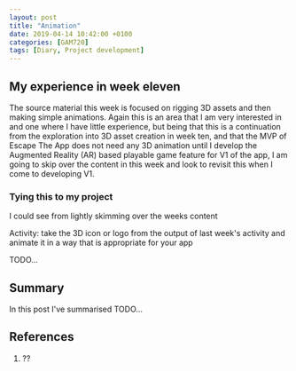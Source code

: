 ```yaml
---
layout: post
title: "Animation"
date: 2019-04-14 10:42:00 +0100
categories: [GAM720]
tags: [Diary, Project development]
---
```


## My experience in week eleven

The source material this week is focused on rigging 3D assets and then making simple animations. Again this is an area that I am very interested in and one where I have little experience, but being that this is a continuation from the exploration into 3D asset creation in week ten, and that the MVP of Escape The App does not need any 3D animation until I develop the Augmented Reality (AR) based playable game feature for V1 of the app, I am going to skip over the content in this week and look to revisit this when I come to developing V1.

### Tying this to my project

I could see from lightly skimming over the weeks content

Activity: take the 3D icon or logo from the output of last week's activity and animate it in a way that is appropriate for your app

TODO...

## Summary

In this post I've summarised TODO...

## References

1. ??
